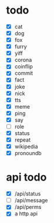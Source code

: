 # todo

- [x] cat
- [x] dog
- [x] fox
- [x] furry
- [x] yiff
- [x] corona
- [x] coinflip
- [x] commit
- [x] fact
- [x] joke
- [x] nick
- [x] tts
- [x] meme
- [x] ping
- [x] say
- [ ] role
- [x] status
- [x] repeat
- [x] wikipedia
- [x] pronoundb

# api todo

- [x] /api/status
- [ ] /api/message
- [x] /api/perms
- [x] a http api
